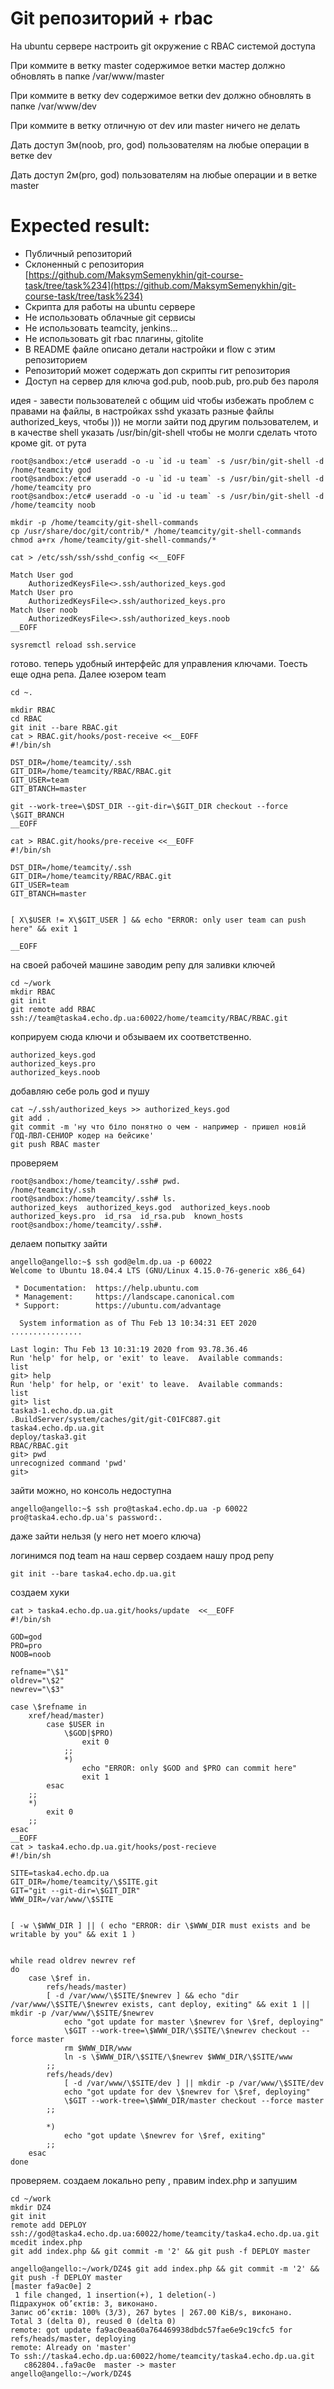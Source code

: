 
# Git репозиторий + rbac

На ubuntu сервере настроить git окружение с RBAC системой доступа 

При коммите в ветку master содержимое ветки мастер должно обновлять в папке /var/www/master

При коммите в ветку dev содержимое ветки dev должно обновлять в папке /var/www/dev

При коммите в ветку отличную от dev или master ничего не делать

Дать доступ 3м(noob, pro, god) пользователям на любые операции в ветке dev

Дать доступ 2м(pro, god) пользователям на любые операции и в ветке master

# Expected result:
- Публичный репозиторий
- Склоненный с репозитория [https://github.com/MaksymSemenykhin/git-course-task/tree/task%234](https://github.com/MaksymSemenykhin/git-course-task/tree/task%234)
- Скрипта  для работы на ubuntu сервере
- Не использовать облачные git сервисы
- Не использовать teamcity, jenkins...
- Не использовать git rbac плагины, gitolite
- В README файле описано детали настройки и flow с этим репозиторием
- Репозиторий может содержать доп скрипты гит репозитория 
- Доступ на сервер для ключа god.pub, noob.pub, pro.pub без пароля
 
идея - завести пользователей с общим uid чтобы избежать проблем с правами на файлы, в настройках sshd  указать разные файлы authorized_keys, чтобы ))) не могли зайти под другим пользователем, и в качестве shell  указать /usr/bin/git-shell чтобы не молги сделать чтото кроме git.
от рута
````
root@sandbox:/etc# useradd -o -u `id -u team` -s /usr/bin/git-shell -d /home/teamcity god
root@sandbox:/etc# useradd -o -u `id -u team` -s /usr/bin/git-shell -d /home/teamcity pro
root@sandbox:/etc# useradd -o -u `id -u team` -s /usr/bin/git-shell -d /home/teamcity noob

mkdir -p /home/teamcity/git-shell-commands
cp /usr/share/doc/git/contrib/* /home/teamcity/git-shell-commands
chmod a+rx /home/teamcity/git-shell-commands/*

cat > /etc/ssh/ssh/sshd_config <<__EOFF

Match User god
    AuthorizedKeysFile<>.ssh/authorized_keys.god
Match User pro
    AuthorizedKeysFile<>.ssh/authorized_keys.pro
Match User noob
    AuthorizedKeysFile<>.ssh/authorized_keys.noob
__EOFF

sysremctl reload ssh.service
````
 готово. теперь удобный интерфейс для управления ключами. Тоесть еще одна репа. Далее юзером team
 ````
cd ~.

mkdir RBAC
cd RBAC
git init --bare RBAC.git
cat > RBAC.git/hooks/post-receive <<__EOFF
#!/bin/sh

DST_DIR=/home/teamcity/.ssh
GIT_DIR=/home/teamcity/RBAC/RBAC.git
GIT_USER=team
GIT_BTANCH=master

git --work-tree=\$DST_DIR --git-dir=\$GIT_DIR checkout --force \$GIT_BRANCH
__EOFF

cat > RBAC.git/hooks/pre-receive <<__EOFF
#!/bin/sh

DST_DIR=/home/teamcity/.ssh
GIT_DIR=/home/teamcity/RBAC/RBAC.git
GIT_USER=team
GIT_BTANCH=master


[ X\$USER != X\$GIT_USER ] && echo "ERROR: only user team can push here" && exit 1

__EOFF

````
на своей рабочей машине заводим репу для заливки ключей
````
cd ~/work
mkdir RBAC
git init
git remote add RBAC ssh://team@taska4.echo.dp.ua:60022/home/teamcity/RBAC/RBAC.git
````
коприруем сюда ключи и обзываем их соответственно.
````
authorized_keys.god
authorized_keys.pro
authorized_keys.noob
````
добавляю себе роль god  и пушу
````
cat ~/.ssh/authorized_keys >> authorized_keys.god
git add .
git commit -m 'ну что біло понятно о чем - например - пришел новій ГОД-ЛВЛ-СЕНИОР кодер на бейсике'
git push RBAC master
````
проверяем
````console
root@sandbox:/home/teamcity/.ssh# pwd.
/home/teamcity/.ssh
root@sandbox:/home/teamcity/.ssh# ls.
authorized_keys  authorized_keys.god  authorized_keys.noob  authorized_keys.pro  id_rsa  id_rsa.pub  known_hosts
root@sandbox:/home/teamcity/.ssh#.
````
 делаем попытку зайти 
````
angello@angello:~$ ssh god@elm.dp.ua -p 60022
Welcome to Ubuntu 18.04.4 LTS (GNU/Linux 4.15.0-76-generic x86_64)

 * Documentation:  https://help.ubuntu.com
 * Management:     https://landscape.canonical.com
 * Support:        https://ubuntu.com/advantage

  System information as of Thu Feb 13 10:34:31 EET 2020
................
  
Last login: Thu Feb 13 10:31:19 2020 from 93.78.36.46
Run 'help' for help, or 'exit' to leave.  Available commands:
list
git> help
Run 'help' for help, or 'exit' to leave.  Available commands:
list
git> list
taska3-1.echo.dp.ua.git
.BuildServer/system/caches/git/git-C01FC887.git
taska4.echo.dp.ua.git
deploy/taska3.git
RBAC/RBAC.git
git> pwd
unrecognized command 'pwd'
git> 
````
зайти можно, но консоль недоступна
````
angello@angello:~$ ssh pro@taska4.echo.dp.ua -p 60022
pro@taska4.echo.dp.ua's password:.
````
даже зайти нельзя (у него нет моего ключа)

логинимся под team на наш сервер создаем нашу прод репу
````
git init --bare taska4.echo.dp.ua.git
````
создаем хуки
````
cat > taska4.echo.dp.ua.git/hooks/update  <<__EOFF
#!/bin/sh

GOD=god
PRO=pro
NOOB=noob

refname="\$1"
oldrev="\$2"
newrev="\$3"

case \$refname in
    xref/head/master)
        case $USER in
            \$GOD|$PRO)
                exit 0
            ;;
            *)
                echo "ERROR: only $GOD and $PRO can commit here"
                exit 1
        esac
    ;;
    *)
        exit 0
    ;;
esac
__EOFF
cat > taska4.echo.dp.ua.git/hooks/post-recieve
#!/bin/sh

SITE=taska4.echo.dp.ua
GIT_DIR=/home/teamcity/\$SITE.git
GIT="git --git-dir=\$GIT_DIR"
WWW_DIR=/var/www/\$SITE


[ -w \$WWW_DIR ] || ( echo "ERROR: dir \$WWW_DIR must exists and be writable by you" && exit 1 )


while read oldrev newrev ref
do
    case \$ref in.
        refs/heads/master)
        [ -d /var/www/\$SITE/$newrev ] && echo "dir /var/www/\$SITE/\$newrev exists, cant deploy, exiting" && exit 1 || mkdir -p /var/www/\$SITE/$newrev
            echo "got update for master \$newrev for \$ref, deploying"
            \$GIT --work-tree=\$WWW_DIR/\$SITE/\$newrev checkout --force master
            rm $WWW_DIR/www
            ln -s \$WWW_DIR/\$SITE/\$newrev $WWW_DIR/\$SITE/www
        ;;
        refs/heads/dev)
            [ -d /var/www/\$SITE/dev ] || mkdir -p /var/www/\$SITE/dev
            echo "got update for dev \$newrev for \$ref, deploying"
            \$GIT --work-tree=\$WWW_DIR/master checkout --force master
        ;;

        *)
            echo "got update \$newrev for \$ref, exiting"
        ;;
    esac
done
````
проверяем.
создаем локально репу , правим index.php и запушим
````
cd ~/work
mkdir DZ4
git init
remote add DEPLOY ssh://god@taska4.echo.dp.ua:60022/home/teamcity/taska4.echo.dp.ua.git
mcedit index.php
git add index.php && git commit -m '2' && git push -f DEPLOY master
````
````console
angello@angello:~/work/DZ4$ git add index.php && git commit -m '2' && git push -f DEPLOY master
[master fa9ac0e] 2
 1 file changed, 1 insertion(+), 1 deletion(-)
Підрахунок об’єктів: 3, виконано.
Запис об’єктів: 100% (3/3), 267 bytes | 267.00 KiB/s, виконано.
Total 3 (delta 0), reused 0 (delta 0)
remote: got update fa9ac0eaa60a764469938dbdc57fae6e9c19cfc5 for refs/heads/master, deploying
remote: Already on 'master'
To ssh://taska4.echo.dp.ua:60022/home/teamcity/taska4.echo.dp.ua.git
   c862804..fa9ac0e  master -> master
angello@angello:~/work/DZ4$ 
````



